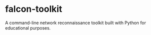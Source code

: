 # falcon-toolkit
A command-line network reconnaissance toolkit built with Python for educational purposes.
